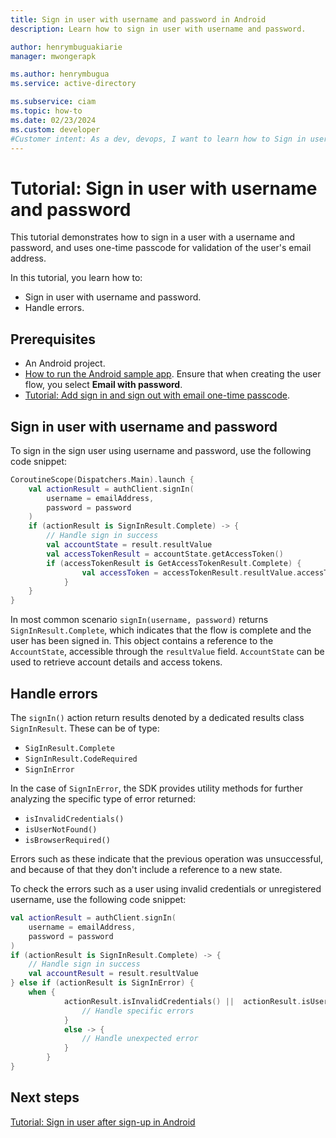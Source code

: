 ```yaml
---
title: Sign in user with username and password in Android
description: Learn how to sign in user with username and password.

author: henrymbuguakiarie
manager: mwongerapk

ms.author: henrymbugua
ms.service: active-directory

ms.subservice: ciam
ms.topic: how-to
ms.date: 02/23/2024
ms.custom: developer
#Customer intent: As a dev, devops, I want to learn how to Sign in user with username and password.
---
```


# Tutorial: Sign in user with username and password 

This tutorial demonstrates how to sign in a user with a username and password, and uses one-time passcode for validation of the user's email address. 

In this tutorial, you learn how to: 

- Sign in user with username and password. 
- Handle errors. 

## Prerequisites 

- An Android project.
- [How to run the Android sample app](how-to-run-native-authentication-sample-android-app.md). Ensure that when creating the user flow, you select **Email with password**.
- [Tutorial: Add sign in and sign out with email one-time passcode](tutorial-native-authentication-android-sign-in-sign-out.md). 

## Sign in user with username and password 

To sign in the sign user using username and password, use the following code snippet: 

```kotlin
CoroutineScope(Dispatchers.Main).launch {
    val actionResult = authClient.signIn(
        username = emailAddress,
        password = password
    )
    if (actionResult is SignInResult.Complete) -> {
        // Handle sign in success
        val accountState = result.resultValue
        val accessTokenResult = accountState.getAccessToken()
        if (accessTokenResult is GetAccessTokenResult.Complete) {
                val accessToken = accessTokenResult.resultValue.accessToken
            }
    }
}
```

In most common scenario `signIn(username, password)` returns `SignInResult.Complete`, which indicates that the flow is complete and the user has been signed in. This object contains a reference to the `AccountState`, accessible through the `resultValue` field. `AccountState` can be used to retrieve account details and access tokens. 

## Handle errors 

The `signIn()` action return results denoted by a dedicated results class `SignInResult`. These can be of type: 
- `SigInResult.Complete`
- `SignInResult.CodeRequired`
- `SignInError`

In the case of `SignInError`, the SDK provides utility methods  for further analyzing the specific type of error returned: 
- `isInvalidCredentials()`
- `isUserNotFound()`
- `isBrowserRequired()`

Errors such as these indicate that the previous operation was unsuccessful, and because of that they don't include a reference to a new state. 

To check the errors such as a user using invalid credentials or unregistered username, use the following code snippet: 

```kotlin
val actionResult = authClient.signIn(
    username = emailAddress,
    password = password
)
if (actionResult is SignInResult.Complete) -> {
    // Handle sign in success
    val accountResult = result.resultValue
} else if (actionResult is SignInError) {
    when {
            actionResult.isInvalidCredentials() ||  actionResult.isUserNotFound() -> {
                // Handle specific errors
            }
            else -> {
                // Handle unexpected error
            }
        }
}
```

## Next steps 

[Tutorial: Sign in user after sign-up in Android](tutorial-native-authentication-android-sign-in-after-sign-up.md) 